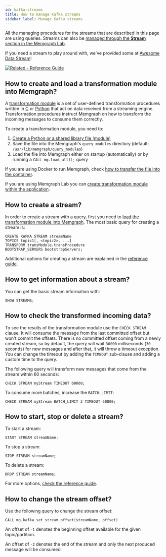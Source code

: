 ```yaml
---
id: kafka-streams
title: How to manage Kafka streams
sidebar_label: Manage Kafka streams
---
```


All the managing procedures for the streams that are described in this page are
using queries. Streams can also be [managed through the **Stream** section in the
Memgraph Lab](/how-to-guides/streams/kafka/connect-to-stream-from-lab.md). 

If you need a stream to play around with, we've provided some at [Awesome
Data Stream](https://awesomedata.stream/)! 

[![Related - Reference Guide](https://img.shields.io/static/v1?label=Related&message=Reference%20Guide&color=yellow&style=for-the-badge)](/reference-guide/streams/overview.md)

## How to create and load a transformation module into Memgraph?

A [transformation
module](/reference-guide/streams/transformation-modules/overview.md) is a set of
user-defined transformation procedures written in
[C](/reference-guide/streams/transformation-modules/api/c-api.md) or
[Python](/reference-guide/streams/transformation-modules/api/python-api.md) that
act on data received from a streaming engine. Transformation procedures instruct
Memgraph on how to transform the incoming messages to consume them correctly. 

To create a transformation module, you need to:

1. [Create a Python or a shared library file
   (module)](/how-to-guides/streams/kafka/implement-transformation-module.md)
2. Save the file into the Memgraph's `query_modules` directory (default:
   `/usr/lib/memgraph/query_modules`)
3. Load the file into Memgraph either on startup (automatically) or by running a
   `CALL mg.load_all();` query

If you are using Docker to run Memgraph, check [how to transfer the file into the container](/how-to-guides/work-with-docker#how-to-copy-files-from-and-to-a-docker-container?). 

If you are using Memgraph Lab you can [create transformation module within the
application](/reference-guide/streams/transformation-modules/overview/#creating-transformation-modules-within-memgraph-lab). 

## How to create a stream?

In order to create a stream with a query, first you need to [load the
transformation module into
Memgraph](#how-to-create-and-load-a-transformation-module-into-memgraph). The
most basic query for creating a stream is:


```cypher
CREATE KAFKA STREAM streamName
TOPICS topic1[, <topic2>, ...]
TRANSFORM transModule.transProcedure
BOOTSTRAP_SERVERS bootstrapServers;
```

Additional options for creating a stream are explained in the [reference
guide](/reference-guide/streams/overview#Kafka). 

## How to get information about a stream?

You can get the basic stream information with:

```cypher
SHOW STREAMS;
```

## How to check the transformed incoming data?

To see the results of the transformation module use the `CHECK STREAM` clause.
It will consume the message from the last committed offset but won't commit the
offsets. There is no committed offset coming from a newly created stream, so by
default, the query will wait `30000` milliseconds (`30` seconds) for new
messages and after that, it will throw a timeout exception. You can change the
timeout by adding the `TIMEOUT` sub-clause and adding a custom time to the query. 

The following query will transform new messages that come from the stream within
60 seconds:

```cypher
CHECK STREAM myStream TIMEOUT 60000;
```

To consume more batches, increase the `BATCH_LIMIT`:

```cypher
CHECK STREAM myStream BATCH_LIMIT 3 TIMEOUT 60000;
```

## How to start, stop or delete a stream?

To start a stream:

```cypher
START STREAM streamName;
```

To stop a stream:

```cypher
STOP STREAM streamName;
```

To delete a stream:

```cypher
DROP STREAM streamName;
```

For more options, [check the reference guide](/reference-guide/streams/overview#start-a-stream).

## How to change the stream offset?

Use the following query to change the stream offset:

```cypher
CALL mg.kafka_set_stream_offset(streamName, offset)
```

An offset of `-1` denotes the beginning offset available for the given
topic/partition. 

An offset of `-2` denotes the end of the stream and only the
next produced message will be consumed.